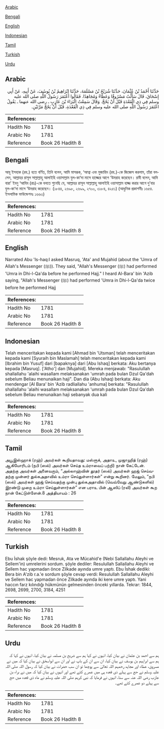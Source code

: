 [Arabic](#arabic)

[Bengali](#bengali)

[English](#english)

[Indonesian](#indonesian)

[Tamil](#tamil)

[Turkish](#turkish)

[Urdu](#urdu)

## Arabic


<div dir="rtl" lang="ar" style={{fontSize:'larger',backgroundColor:'#f8f9fa',padding:20}}>
حَدَّثَنَا أَحْمَدُ بْنُ عُثْمَانَ، حَدَّثَنَا شُرَيْحُ بْنُ مَسْلَمَةَ، حَدَّثَنَا إِبْرَاهِيمُ بْنُ يُوسُفَ، عَنْ أَبِيهِ، عَنْ أَبِي إِسْحَاقَ، قَالَ سَأَلْتُ مَسْرُوقًا وَعَطَاءً وَمُجَاهِدًا‏.‏ فَقَالُوا اعْتَمَرَ رَسُولُ اللَّهِ صلى الله عليه وسلم فِي ذِي الْقَعْدَةِ قَبْلَ أَنْ يَحُجَّ‏.‏ وَقَالَ سَمِعْتُ الْبَرَاءَ بْنَ عَازِبٍ ـ رضى الله عنهما ـ يَقُولُ اعْتَمَرَ رَسُولُ اللَّهِ صلى الله عليه وسلم فِي ذِي الْقَعْدَةِ، قَبْلَ أَنْ يَحُجَّ مَرَّتَيْنِ‏.‏
</div>
<div style={{backgroundColor:'#f8f9fa',padding:20, marginBottom: 10}}><table> <thead> <tr> <th>References:</th> <th></th> </tr> </thead> <tbody><tr><td>Hadith No</td><td>1781</td></tr><tr><td>Arabic No</td><td>1781</td></tr><tr><td>Reference</td><td>Book 26 Hadith 8</td></tr></tbody></table></div>

## Bengali


<div dir="ltr" lang="bn" style={{fontSize:'larger',backgroundColor:'#f8f9fa',padding:20}}>
আবূ ইসহাক (রহ.) হতে বর্ণিত, তিনি বলেন, আমি মাসরূক, ‘আত্বা এবং মুজাহিদ (রহ.)-কে জিজ্ঞেস করলাম, তাঁরা বললেন, আল্লাহর রাসূল সাল্লাল্লাহু আলাইহি ওয়াসাল্লাম যুল-কা‘দা মাসে হাজ্জের আগে ‘উমরাহ করেছেন। রাবী বলেন, আমি বারা’ ইবনু ‘আযিব (রাঃ)-কে বলতে শুনেছি যে, আল্লাহর রাসূল সাল্লাল্লাহু আলাইহি ওয়াসাল্লাম হাজ্জ করার আগে দু’বার যুল-কা‘দা মাসে ‘উমরাহ করেছেন। (১৮৪৪, ২৬৯৮, ২৬৯৯, ২৭০০, ৩১৮৪, ৪২৫১) (আধুনিক প্রকাশনীঃ ১৬৫৪. ইসলামিক ফাউন্ডেশনঃ ১৬৬৩)
</div>
<div style={{backgroundColor:'#f8f9fa',padding:20, marginBottom: 10}}><table> <thead> <tr> <th>References:</th> <th></th> </tr> </thead> <tbody><tr><td>Hadith No</td><td>1781</td></tr><tr><td>Arabic No</td><td>1781</td></tr><tr><td>Reference</td><td>Book 26 Hadith 8</td></tr></tbody></table></div>

## English


<div dir="ltr" lang="en" style={{fontSize:'larger',backgroundColor:'#f8f9fa',padding:20}}>
Narrated Abu 'Is-haq:I asked Masruq, 'Ata' and Mujahid (about the 'Umra of Allah's Messenger (ﷺ)). They said, "Allah's Messenger (ﷺ) had performed 'Umra in Dhi-l-Qa'da before he performed Hajj." I heard Al-Bara' bin 'Azib saying, "Allah's Messenger (ﷺ) had performed 'Umra in Dhi-l-Qa'da twice before he performed Hajj
</div>
<div style={{backgroundColor:'#f8f9fa',padding:20, marginBottom: 10}}><table> <thead> <tr> <th>References:</th> <th></th> </tr> </thead> <tbody><tr><td>Hadith No</td><td>1781</td></tr><tr><td>Arabic No</td><td>1781</td></tr><tr><td>Reference</td><td>Book 26 Hadith 8</td></tr></tbody></table></div>

## Indonesian


<div dir="ltr" lang="id" style={{fontSize:'larger',backgroundColor:'#f8f9fa',padding:20}}>
Telah menceritakan kepada kami [Ahmad bin 'Utsman] telah menceritakan kepada kami [Syuraih bin Maslamah] telah menceritakan kepada kami [Ibrahim bin Yusuf] dari [bapaknya] dari [Abu Ishaq] berkata: Aku bertanya kepada [Masruq]. ['Atho'] dan [Mujahid]. Mereka menjawab: "Rasulullah shallallahu 'alaihi wasallam melaksanakan 'umrah pada bulan Dzul Qa'dah sebelum Beliau menunaikan haji". Dan dia (Abu Ishaq) berkata: Aku mendengar [Al Bara' bin 'Azib radliallahu 'anhuma] berkata: "Rasulullah shallallahu 'alaihi wasallam melaksanakan 'umrah pada bulan Dzul Qa'dah sebelum Beliau menunaikan haji sebanyak dua kali
</div>
<div style={{backgroundColor:'#f8f9fa',padding:20, marginBottom: 10}}><table> <thead> <tr> <th>References:</th> <th></th> </tr> </thead> <tbody><tr><td>Hadith No</td><td>1781</td></tr><tr><td>Arabic No</td><td>1781</td></tr><tr><td>Reference</td><td>Book 26 Hadith 8</td></tr></tbody></table></div>

## Tamil


<div dir="ltr" lang="ta" style={{fontSize:'larger',backgroundColor:'#f8f9fa',padding:20}}>
அபூஇஸ்ஹாக் (ரஹ்) அவர்கள் கூறியதாவது: மஸ்ரூக், அதாஉ, முஜாஹித் (ரஹ்) ஆகியோரிடம் (நபி (ஸல்) அவர்கள் செய்த உம்ராவைப் பற்றி) நான் கேட்டேன். அதற்கு அவர்கள் அனைவரும், “அல்லாஹ்வின் தூதர் (ஸல்) அவர்கள் ஹஜ் செய்வதற்கு முன்னர் துல்கஅதாவில் உம்ரா செய்துள்ளார்கள்” என்று கூறினர். மேலும், “நபி (ஸல்) அவர்கள் ஹஜ் செய்வதற்கு முன்பு துல்கஅதாவில் (வெவ்வேறு ஆண்டுகளில்) இரண்டு முறை உம்ரா செய்துள்ளார்கள்” என பராஉ பின் ஆஸிப் (ரலி) அவர்கள் கூற நான் கேட்டுள்ளேன்.8 அத்தியாயம் : 26
</div>
<div style={{backgroundColor:'#f8f9fa',padding:20, marginBottom: 10}}><table> <thead> <tr> <th>References:</th> <th></th> </tr> </thead> <tbody><tr><td>Hadith No</td><td>1781</td></tr><tr><td>Arabic No</td><td>1781</td></tr><tr><td>Reference</td><td>Book 26 Hadith 8</td></tr></tbody></table></div>

## Turkish


<div dir="ltr" lang="tr" style={{fontSize:'larger',backgroundColor:'#f8f9fa',padding:20}}>
Ebu İshak şöyle dedi: Mesruk, Ata ve Mücahid'e (Nebi Sallallahu Aleyhi ve Sellem'in) umrelerini sordum. şöyle dediler: Resulullah Sallallahu Aleyhi ve Sellem hac yapmadan önce Zilkade ayında umre yaptı. Ebu İshak dediki: Bera bin A'zib r.a.'e sordum şöyle cevap verdi: Resulullah Sallallahu Aleyhi ve Sellem hac yapmadan önce Zilkade ayında iki kere umre yaptı. Yani haccın farz kılındığı hükmünün gelmesinden önceki yıllarda. Tekrar: 1844, 2698, 2699, 2700, 3184, 4251
</div>
<div style={{backgroundColor:'#f8f9fa',padding:20, marginBottom: 10}}><table> <thead> <tr> <th>References:</th> <th></th> </tr> </thead> <tbody><tr><td>Hadith No</td><td>1781</td></tr><tr><td>Arabic No</td><td>1781</td></tr><tr><td>Reference</td><td>Book 26 Hadith 8</td></tr></tbody></table></div>

## Urdu


<div dir="rtl" lang="ur" style={{fontSize:'larger',backgroundColor:'#f8f9fa',padding:20}}>
ہم سے احمد بن عثمان نے بیان کیا، انہوں نے کہا ہم سے شریح بن مسلمہ نے بیان کیا، انہوں نے کہا کہ ہم سے ابراہیم بن یوسف نے بیان کیا، ان سے ان کے باپ نے اور ان سے ابواسحٰق نے بیان کیا کہ میں نے مسروق، عطاء اور مجاہد رحمہم اللہ تعالیٰ سے پوچھا تو ان سب حضرات نے بیان کیا کہ رسول اللہ صلی اللہ علیہ وسلم نے حج سے پہلے ذی قعدہ ہی میں عمرے کئے تھے اور انہوں نے بیان کیا کہ میں نے براء بن عازب رضی اللہ عنہ سے سنا، انہوں نے فرمایا کہ نبی کریم صلی اللہ علیہ وسلم نے ماہ ذی قعدہ میں حج سے پہلے دو عمرے کئے تھے۔
</div>
<div style={{backgroundColor:'#f8f9fa',padding:20, marginBottom: 10}}><table> <thead> <tr> <th>References:</th> <th></th> </tr> </thead> <tbody><tr><td>Hadith No</td><td>1781</td></tr><tr><td>Arabic No</td><td>1781</td></tr><tr><td>Reference</td><td>Book 26 Hadith 8</td></tr></tbody></table></div>